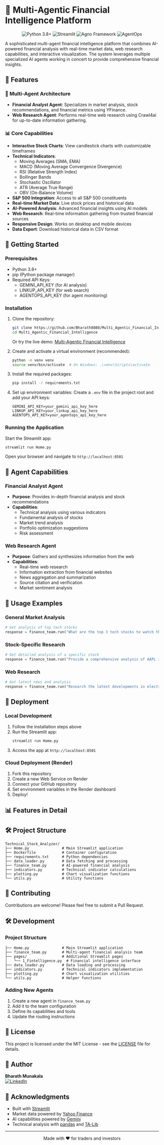 # 🚀 Multi-Agentic Financial Intelligence Platform

<div align="center">
  <img src="https://img.shields.io/badge/Python-3.8+-blue.svg" alt="Python 3.8+">
  <img src="https://img.shields.io/badge/Streamlit-FF4B4B?style=flat&logo=streamlit&logoColor=white" alt="Streamlit">
  <img src="https://img.shields.io/badge/Agno-Framework-orange" alt="Agno Framework">
  <img src="https://img.shields.io/badge/AgentOps-Enabled-success" alt="AgentOps">
</div>

A sophisticated multi-agent financial intelligence platform that combines AI-powered financial analysis with real-time market data, web research capabilities, and interactive visualization. The system leverages multiple specialized AI agents working in concert to provide comprehensive financial insights.

## 🌟 Features

### 🤖 Multi-Agent Architecture
- **Financial Analyst Agent**: Specializes in market analysis, stock recommendations, and financial metrics using YFinance.
- **Web Research Agent**: Performs real-time web research using Crawl4ai for up-to-date information gathering.

### 📊 Core Capabilities
- **Interactive Stock Charts**: View candlestick charts with customizable timeframes
- **Technical Indicators**:
  - Moving Averages (SMA, EMA)
  - MACD (Moving Average Convergence Divergence)
  - RSI (Relative Strength Index)
  - Bollinger Bands
  - Stochastic Oscillator
  - ATR (Average True Range)
  - OBV (On-Balance Volume)
- **S&P 500 Integration**: Access to all S&P 500 constituents
- **Real-time Market Data**: Live stock prices and historical data
- **AI-Powered Analysis**: Advanced financial insights using AI models
- **Web Research**: Real-time information gathering from trusted financial sources
- **Responsive Design**: Works on desktop and mobile devices
- **Data Export**: Download historical data in CSV format

## 🚀 Getting Started

### Prerequisites

- Python 3.8+
- pip (Python package manager)
- Required API Keys:
  - GEMINI_API_KEY (for AI analysis)
  - LINKUP_API_KEY (for web search)
  - AGENTOPS_API_KEY (for agent monitoring)

### Installation

1. Clone the repository:
   ```bash
   git clone https://github.com/Bharath8080/Multi_Agentic_Financial_Intelligence.git
   cd Multi_Agentic_Financial_Intelligence
   ```

   Or try the live demo: [Multi-Agentic Financial Intelligence](https://multi-agentic-financial-intelligence.onrender.com)

2. Create and activate a virtual environment (recommended):
   ```bash
   python -m venv venv
   source venv/bin/activate  # On Windows: .\venv\Scripts\activate
   ```

3. Install the required packages:
   ```bash
   pip install -r requirements.txt
   ```

4. Set up environment variables:
   Create a `.env` file in the project root and add your API keys:
   ```
   GEMINI_API_KEY=your_gemini_api_key_here
   LINKUP_API_KEY=your_linkup_api_key_here
   AGENTOPS_API_KEY=your_agentops_api_key_here
   ```

### Running the Application

Start the Streamlit app:
```bash
streamlit run Home.py
```

Open your browser and navigate to `http://localhost:8501`

## 🤖 Agent Capabilities

### Financial Analyst Agent
- **Purpose**: Provides in-depth financial analysis and stock recommendations
- **Capabilities**:
  - Technical analysis using various indicators
  - Fundamental analysis of stocks
  - Market trend analysis
  - Portfolio optimization suggestions
  - Risk assessment

### Web Research Agent
- **Purpose**: Gathers and synthesizes information from the web
- **Capabilities**:
  - Real-time web research
  - Information extraction from financial websites
  - News aggregation and summarization
  - Source citation and verification
  - Market sentiment analysis

## 🎯 Usage Examples

### General Market Analysis
```python
# Get analysis of top tech stocks
response = finance_team.run("What are the top 3 tech stocks to watch this quarter?")
```

### Stock-Specific Research
```python
# Get detailed analysis of a specific stock
response = finance_team.run("Provide a comprehensive analysis of AAPL including technical and fundamental metrics")
```

### Web Research
```python
# Get latest news and analysis
response = finance_team.run("Research the latest developments in electric vehicle market")
```

## 🚀 Deployment

### Local Development
1. Follow the installation steps above
2. Run the Streamlit app:
   ```bash
   streamlit run Home.py
   ```
3. Access the app at `http://localhost:8501`

### Cloud Deployment (Render)
1. Fork this repository
2. Create a new Web Service on Render
3. Connect your GitHub repository
4. Set environment variables in the Render dashboard
5. Deploy!

## 📊 Features in Detail

## 🛠 Project Structure

```
Technical_Stock_Analyzer/
├── Home.py               # Main Streamlit application
├── Dockerfile            # Container configuration
├── requirements.txt      # Python dependencies
├── data_loader.py        # Data fetching and processing
├── finance_team.py       # AI-powered financial analysis
├── indicators.py         # Technical indicator calculations
├── plotting.py           # Chart visualization functions
└── utils.py              # Utility functions
```

## 🤝 Contributing

Contributions are welcome! Please feel free to submit a Pull Request.

## 🛠️ Development

### Project Structure
```
├── Home.py               # Main Streamlit application
├── finance_team.py       # Multi-agent financial analysis team
├── pages/                # Additional Streamlit pages
│   └── 1_Fintelligence.py  # Financial intelligence interface
├── data_loader.py        # Data loading and processing
├── indicators.py         # Technical indicators implementation
├── plotting.py           # Chart visualization utilities
└── utils.py              # Helper functions
```

### Adding New Agents
1. Create a new agent in `finance_team.py`
2. Add it to the team configuration
3. Define its capabilities and tools
4. Update the routing instructions

## 📝 License

This project is licensed under the MIT License - see the [LICENSE](LICENSE) file for details.

## 👤 Author

**Bharath Munakala**  
[![LinkedIn](https://img.shields.io/badge/LinkedIn-Connect-blue)](https://www.linkedin.com/in/bharathmunakala04/)

## 🙏 Acknowledgments

- Built with [Streamlit](https://streamlit.io/)
- Market data powered by [Yahoo Finance](https://finance.yahoo.com/)
- AI capabilities powered by [Gemini](https://ai.google.dev/)
- Technical analysis with [pandas](https://pandas.pydata.org/) and [TA-Lib](https://mrjbq7.github.io/ta-lib/)

---

<div align="center">
  Made with ❤️ for traders and investors
</div>
